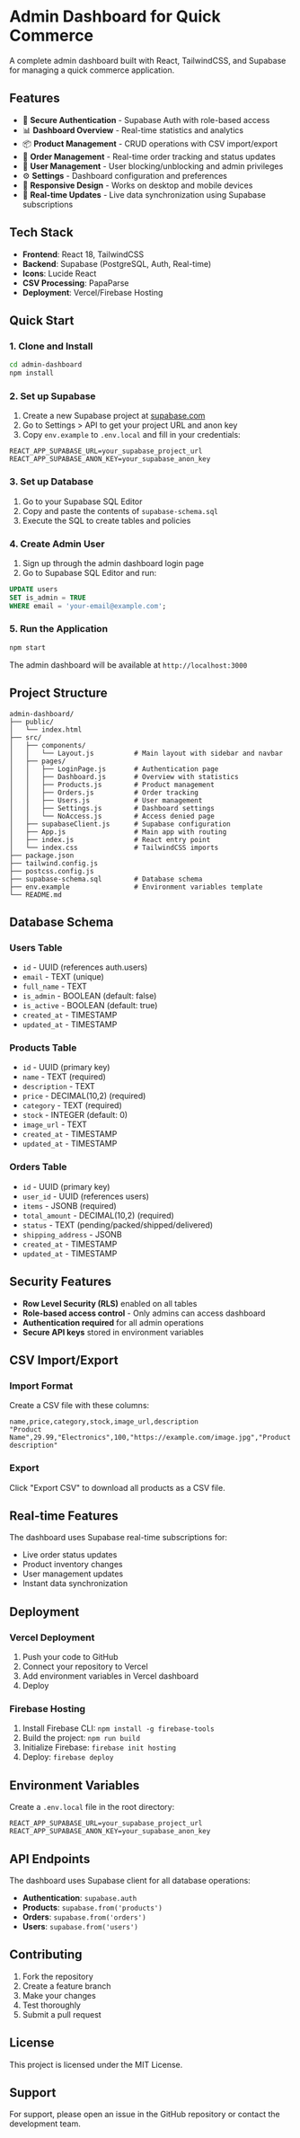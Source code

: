 # Admin Dashboard for Quick Commerce

A complete admin dashboard built with React, TailwindCSS, and Supabase for managing a quick commerce application.

## Features

- 🔐 **Secure Authentication** - Supabase Auth with role-based access
- 📊 **Dashboard Overview** - Real-time statistics and analytics
- 📦 **Product Management** - CRUD operations with CSV import/export
- 🛒 **Order Management** - Real-time order tracking and status updates
- 👥 **User Management** - User blocking/unblocking and admin privileges
- ⚙️ **Settings** - Dashboard configuration and preferences
- 📱 **Responsive Design** - Works on desktop and mobile devices
- 🔄 **Real-time Updates** - Live data synchronization using Supabase subscriptions

## Tech Stack

- **Frontend**: React 18, TailwindCSS
- **Backend**: Supabase (PostgreSQL, Auth, Real-time)
- **Icons**: Lucide React
- **CSV Processing**: PapaParse
- **Deployment**: Vercel/Firebase Hosting

## Quick Start

### 1. Clone and Install

```bash
cd admin-dashboard
npm install
```

### 2. Set up Supabase

1. Create a new Supabase project at [supabase.com](https://supabase.com)
2. Go to Settings > API to get your project URL and anon key
3. Copy `env.example` to `.env.local` and fill in your credentials:

```env
REACT_APP_SUPABASE_URL=your_supabase_project_url
REACT_APP_SUPABASE_ANON_KEY=your_supabase_anon_key
```

### 3. Set up Database

1. Go to your Supabase SQL Editor
2. Copy and paste the contents of `supabase-schema.sql`
3. Execute the SQL to create tables and policies

### 4. Create Admin User

1. Sign up through the admin dashboard login page
2. Go to Supabase SQL Editor and run:

```sql
UPDATE users 
SET is_admin = TRUE 
WHERE email = 'your-email@example.com';
```

### 5. Run the Application

```bash
npm start
```

The admin dashboard will be available at `http://localhost:3000`

## Project Structure

```
admin-dashboard/
├── public/
│   └── index.html
├── src/
│   ├── components/
│   │   └── Layout.js          # Main layout with sidebar and navbar
│   ├── pages/
│   │   ├── LoginPage.js       # Authentication page
│   │   ├── Dashboard.js       # Overview with statistics
│   │   ├── Products.js        # Product management
│   │   ├── Orders.js          # Order tracking
│   │   ├── Users.js           # User management
│   │   ├── Settings.js        # Dashboard settings
│   │   └── NoAccess.js        # Access denied page
│   ├── supabaseClient.js      # Supabase configuration
│   ├── App.js                 # Main app with routing
│   ├── index.js               # React entry point
│   └── index.css              # TailwindCSS imports
├── package.json
├── tailwind.config.js
├── postcss.config.js
├── supabase-schema.sql        # Database schema
├── env.example                # Environment variables template
└── README.md
```

## Database Schema

### Users Table
- `id` - UUID (references auth.users)
- `email` - TEXT (unique)
- `full_name` - TEXT
- `is_admin` - BOOLEAN (default: false)
- `is_active` - BOOLEAN (default: true)
- `created_at` - TIMESTAMP
- `updated_at` - TIMESTAMP

### Products Table
- `id` - UUID (primary key)
- `name` - TEXT (required)
- `description` - TEXT
- `price` - DECIMAL(10,2) (required)
- `category` - TEXT (required)
- `stock` - INTEGER (default: 0)
- `image_url` - TEXT
- `created_at` - TIMESTAMP
- `updated_at` - TIMESTAMP

### Orders Table
- `id` - UUID (primary key)
- `user_id` - UUID (references users)
- `items` - JSONB (required)
- `total_amount` - DECIMAL(10,2) (required)
- `status` - TEXT (pending/packed/shipped/delivered)
- `shipping_address` - JSONB
- `created_at` - TIMESTAMP
- `updated_at` - TIMESTAMP

## Security Features

- **Row Level Security (RLS)** enabled on all tables
- **Role-based access control** - Only admins can access dashboard
- **Authentication required** for all admin operations
- **Secure API keys** stored in environment variables

## CSV Import/Export

### Import Format
Create a CSV file with these columns:
```csv
name,price,category,stock,image_url,description
"Product Name",29.99,"Electronics",100,"https://example.com/image.jpg","Product description"
```

### Export
Click "Export CSV" to download all products as a CSV file.

## Real-time Features

The dashboard uses Supabase real-time subscriptions for:
- Live order status updates
- Product inventory changes
- User management updates
- Instant data synchronization

## Deployment

### Vercel Deployment

1. Push your code to GitHub
2. Connect your repository to Vercel
3. Add environment variables in Vercel dashboard
4. Deploy

### Firebase Hosting

1. Install Firebase CLI: `npm install -g firebase-tools`
2. Build the project: `npm run build`
3. Initialize Firebase: `firebase init hosting`
4. Deploy: `firebase deploy`

## Environment Variables

Create a `.env.local` file in the root directory:

```env
REACT_APP_SUPABASE_URL=your_supabase_project_url
REACT_APP_SUPABASE_ANON_KEY=your_supabase_anon_key
```

## API Endpoints

The dashboard uses Supabase client for all database operations:

- **Authentication**: `supabase.auth`
- **Products**: `supabase.from('products')`
- **Orders**: `supabase.from('orders')`
- **Users**: `supabase.from('users')`

## Contributing

1. Fork the repository
2. Create a feature branch
3. Make your changes
4. Test thoroughly
5. Submit a pull request

## License

This project is licensed under the MIT License.

## Support

For support, please open an issue in the GitHub repository or contact the development team.





